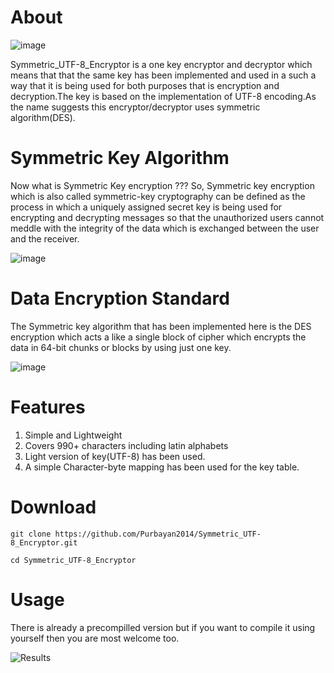 # About 

![image](https://user-images.githubusercontent.com/90950629/150280177-d97cf2ed-28e2-4032-b51e-c24ac2974bd7.png)

Symmetric_UTF-8_Encryptor is a one key encryptor and decryptor which means that that the same key has been implemented and used in a such a way that it is being used for both purposes that is encryption and decryption.The key is based on the implementation of UTF-8 encoding.As the name suggests this encryptor/decryptor uses symmetric algorithm(DES).

# Symmetric Key Algorithm

Now what is Symmetric Key encryption ??? So, Symmetric key encryption which is also called symmetric-key cryptography can be defined as the process in which a uniquely assigned secret key is being used for encrypting and decrypting messages so that the unauthorized users cannot meddle with the integrity of the data which is exchanged between the user and the receiver.

![image](https://user-images.githubusercontent.com/90950629/150281620-b58a4332-a41a-422b-8030-bb59fa7ccd6b.png)

# Data Encryption Standard

The Symmetric key algorithm that has been implemented here is the DES encryption which acts a like a single block of cipher which encrypts the data in 64-bit chunks or blocks by using just one key.

![image](https://user-images.githubusercontent.com/90950629/150282197-c28d0d70-c04f-4748-a86f-b216bba4ecce.png)

# Features

1. Simple and Lightweight
2. Covers 990+ characters including latin alphabets
3. Light version of key(UTF-8) has been used.
4. A simple Character-byte mapping has been used for the key table.

# Download

`git clone https://github.com/Purbayan2014/Symmetric_UTF-8_Encryptor.git`

`cd Symmetric_UTF-8_Encryptor`

# Usage 

There is already a precompilled version but if you want to compile it using yourself then you are most welcome too.


![Results](https://user-images.githubusercontent.com/90950629/150283604-678de93b-87ef-4894-8afc-89e8d27ff31d.jpg)


